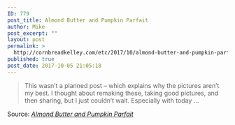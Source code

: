 ```yaml
---
ID: 779
post_title: Almond Butter and Pumpkin Parfait
author: Mike
post_excerpt: ""
layout: post
permalink: >
  http://cornbreadkelley.com/etc/2017/10/almond-butter-and-pumpkin-parfait/
published: true
post_date: 2017-10-05 21:05:18
---
```

<blockquote><a href="http://www.thehealthytoast.com/almond-butter-and-pumpkin-parfait/"><img class="alignnone size-full" src="http://cornbreadkelley.com/wp-content/uploads/2017/10/Almond-Butter-Pumpkin-Parfait-Featured.jpg" alt="" /></a>This wasn’t a planned post – which explains why the pictures aren’t my best. I thought about remaking these, taking good pictures, and then sharing, but I just couldn’t wait. Especially with today …</blockquote>
Source: <em><a href="http://www.thehealthytoast.com/almond-butter-and-pumpkin-parfait/">Almond Butter and Pumpkin Parfait</a></em>